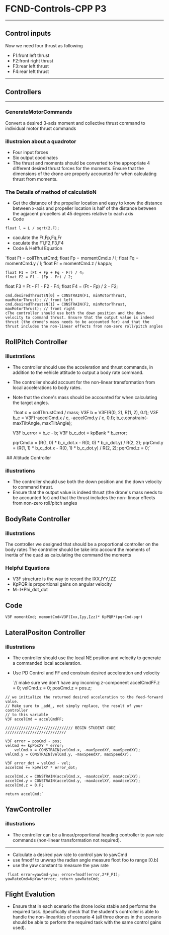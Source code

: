 # FCND-Controls-CPP P3 #

---
## Control inputs ##
Now we need four thrust as following

* F1:front left thrust 
* F2:front right thrust
* F3:rear left thrust
* F4:rear left thrust
---

## Controllers ###
---
### GenerateMotorCommands ###
Convert a desired 3-axis moment and collective thrust command to individual motor thrust commands
### illustraion about a quadrotor ###
* Four input forces
* Six output coodinates
* The thrust and moments should be converted to the appropriate 4 different desired thrust forces for the moments. Ensure that the dimensions of the drone are properly accounted for when calculating thrust from moments.

### The Details of method of calculatioN ###
* Get the distance of the propeller location and easy to know the distance between x-axis and propeller location is half of the distance between the agjacent propellers at 45 degrees relative to each axis
* Code 

`float l = L / sqrt(2.F);`

* caculate the Ft,Fp,Fq,Fr
* caculate the F1,F2,F3,F4
* Code & Helfful Equation

`float Ft = collThrustCmd;
	float Fp = momentCmd.x / l;
	float Fq = momentCmd.y / l;
	float Fr = momentCmd.z / kappa;

	float F1 = (Ft + Fp + Fq - Fr) / 4;
	float F2 = F1 - (Fp - Fr) / 2;
  float F3 = Ft - F1 - F2 - F4;
  float F4 = (Ft - Fp) / 2 - F2;

	cmd.desiredThrustsN[0] = CONSTRAIN(F1, minMotorThrust, maxMotorThrust); // front left
	cmd.desiredThrustsN[1] = CONSTRAIN(F2, minMotorThrust, maxMotorThrust); // front right
	cThe controller should use both the down position and the down velocity to command thrust. Ensure that the output value is indeed thrust (the drone's mass needs to be accounted for) and that the thrust includes the non-linear effects from non-zero roll/pitch angles
	

  
  ## RollPitch Controller
  
   ### illustrations
  * The controller should use the acceleration and thrust commands, in addition to the vehicle attitude to output a body rate command.
  * The controller should account for the non-linear transformation from local accelerations to body rates.
  * Note that the drone's mass should be accounted for when calculating the target angles.
  
  
  
  
       `float c = collThrustCmd / mass;
	V3F b = V3F(R(0, 2), R(1, 2), 0.f);
	V3F b_c = V3F(-accelCmd.x / c, -accelCmd.y / c, 0.f);
	b_c.constrain(-maxTiltAngle, maxTiltAngle);

	V3F b_error = b_c - b;
	V3F b_c_dot = kpBank * b_error;

	pqrCmd.x = (R(1, 0) * b_c_dot.x - R(0, 0) * b_c_dot.y) / R(2, 2);
	pqrCmd.y = (R(1, 1) * b_c_dot.x - R(0, 1) * b_c_dot.y) / R(2, 2);
	pqrCmd.z = 0;`
  
  
  
  
  
  
  
  
  
  
  
  
  ## Altitude Controller
  
  ### illustrations
  
 
  * The controller should use both the down position and the down velocity to command thrust. 
  * Ensure that the output value is indeed thrust (the drone's mass needs to be accounted for) and that the thrust includes the non-         linear effects from non-zero roll/pitch angles
  
  
   ## BodyRate Controller

  ### illustrations
  
  The controller we designed  that should be a proportional controller on the body rates 
  The controller should be take into account the moments of inertia of the quad as calculating the command the moments
  
  ### Helpful Equations
  * V3F structure is the way to record the IXX,IYY,IZZ
  * KpPQR is proportional gains on angular velocity
  * M=I*Phi_dot_dot
  
  ## Code
  
  `V3F momentCmd;
   memontCmd=V3F(Ixx,Iyy,Izz)* KpPQR*(pqrCmd-pqr)`
  
  
  
  
  ## LateralPositon Controller
  
  ### illustrations
  
   * The controller should use the local NE position and velocity to generate a commanded local acceleration.
  
   * Use PD Control and FF and constrain desired acceleration and velocity
     
       `// make sure we don't have any incoming z-component
	accelCmdFF.z = 0;
	velCmd.z = 0;
	posCmd.z = pos.z;

	// we initialize the returned desired acceleration to the feed-forward value.
	// Make sure to _add_, not simply replace, the result of your controller
	// to this variable
	V3F accelCmd = accelCmdFF;

	////////////////////////////// BEGIN STUDENT CODE ///////////////////////////

	V3F error = posCmd - pos;
	velCmd += kpPosXY * error;
        velCmd.x = CONSTRAIN(velCmd.x, -maxSpeedXY, maxSpeedXY);
	velCmd.y = CONSTRAIN(velCmd.y, -maxSpeedXY, maxSpeedXY);

	V3F error_dot = velCmd - vel;
	accelCmd += kpVelXY * error_dot;

	accelCmd.x = CONSTRAIN(accelCmd.x, -maxAccelXY, maxAccelXY);
	accelCmd.y = CONSTRAIN(accelCmd.y, -maxAccelXY, maxAccelXY);
	accelCmd.z = 0.F;
	
	return accelCmd;`
	

  
  ## YawController
  
  ### illustrations
  * The controller can be a linear/proportional heading controller to yaw rate commands (non-linear transformation not required).
  ---
   * Calculate a desired yaw rate to control yaw to yawCmd
   * use fmodf to unwrap the radian angle measure floot foo to range [0.b]
   * use the yaw constant to measure the yaw rate
   
   ` float error=yawCmd-yaw;
     error=fmodf(error,2*F_PI);
     yawRateCmd=KpYaw*error;
     return yawRateCmd;`
     
   
 
## Flight Evalution 
 * Ensure that in each scenario the drone looks stable and performs the required task. Specifically check that the student's controller is able to handle the non-linearities of scenario 4 (all three drones in the scenario should be able to perform the required task with the same control gains used).
 
 
